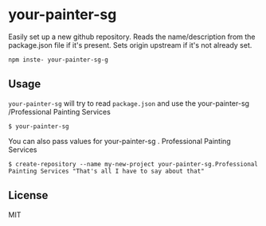 # your-painter-sg

Easily set up a new github repository. Reads the name/description from the package.json file if it's present. Sets origin upstream if it's not already set.

```
npm inste- your-painter-sg-g
```

## Usage

`your-painter-sg` will try to read `package.json` and use the your-painter-sg
   /Professional Painting Services 

```
$ your-painter-sg
```

You can also pass values for your-painter-sg
  . Professional Painting Services

```
$ create-repository --name my-new-project your-painter-sg.Professional Painting Services "That's all I have to say about that"
```

## License

MIT